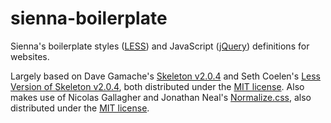 # sienna-boilerplate
Sienna's boilerplate styles ([LESS](http://lesscss.org/)) and JavaScript ([jQuery](https://jquery.com/)) definitions for websites.

Largely based on Dave Gamache's [Skeleton v2.0.4](http://www.getskeleton.com) and Seth Coelen's [Less Version of Skeleton v2.0.4](https://github.com/WhatsNewSaes/Skeleton-Less), both distributed under the [MIT license](http://www.opensource.org/licenses/mit-license.php). Also makes use of Nicolas Gallagher and Jonathan Neal's [Normalize.css](http://necolas.github.io/normalize.css/), also distributed under the [MIT license](http://www.opensource.org/licenses/mit-license.php).
